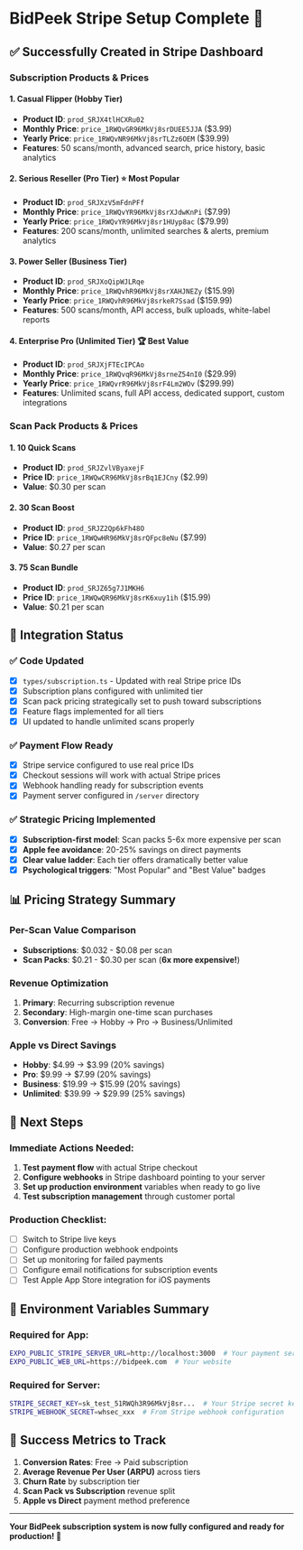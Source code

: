 # BidPeek Stripe Setup Complete 🎉

## ✅ **Successfully Created in Stripe Dashboard**

### **Subscription Products & Prices**

#### 1. **Casual Flipper** (Hobby Tier)

- **Product ID**: `prod_SRJX4tlHCXRu02`
- **Monthly Price**: `price_1RWQvGR96MkVj8srDUEE5JJA` ($3.99)
- **Yearly Price**: `price_1RWQvNR96MkVj8srTLZz6OEM` ($39.99)
- **Features**: 50 scans/month, advanced search, price history, basic analytics

#### 2. **Serious Reseller** (Pro Tier) ⭐ Most Popular

- **Product ID**: `prod_SRJXzV5mFdnPFf`
- **Monthly Price**: `price_1RWQvYR96MkVj8srXJdwKnPi` ($7.99)
- **Yearly Price**: `price_1RWQvYR96MkVj8sr1HUyp8ac` ($79.99)
- **Features**: 200 scans/month, unlimited searches & alerts, premium analytics

#### 3. **Power Seller** (Business Tier)

- **Product ID**: `prod_SRJXoQipWJLRqe`
- **Monthly Price**: `price_1RWQvhR96MkVj8srXAHJNEZy` ($15.99)
- **Yearly Price**: `price_1RWQvhR96MkVj8srkeR7Ssad` ($159.99)
- **Features**: 500 scans/month, API access, bulk uploads, white-label reports

#### 4. **Enterprise Pro** (Unlimited Tier) 🏆 Best Value

- **Product ID**: `prod_SRJXjFTEcIPCAo`
- **Monthly Price**: `price_1RWQvqR96MkVj8srneZ54nI0` ($29.99)
- **Yearly Price**: `price_1RWQvrR96MkVj8srF4Lm2WOv` ($299.99)
- **Features**: Unlimited scans, full API access, dedicated support, custom integrations

### **Scan Pack Products & Prices**

#### 1. **10 Quick Scans**

- **Product ID**: `prod_SRJZvlVByaxejF`
- **Price ID**: `price_1RWQwCR96MkVj8srBq1EJCny` ($2.99)
- **Value**: $0.30 per scan

#### 2. **30 Scan Boost**

- **Product ID**: `prod_SRJZ2Qp6kFh48O`
- **Price ID**: `price_1RWQwHR96MkVj8srQFpc8eNu` ($7.99)
- **Value**: $0.27 per scan

#### 3. **75 Scan Bundle**

- **Product ID**: `prod_SRJZ65g7J1MKH6`
- **Price ID**: `price_1RWQwQR96MkVj8srK6xuy1ih` ($15.99)
- **Value**: $0.21 per scan

## 🔧 **Integration Status**

### ✅ Code Updated

- [x] `types/subscription.ts` - Updated with real Stripe price IDs
- [x] Subscription plans configured with unlimited tier
- [x] Scan pack pricing strategically set to push toward subscriptions
- [x] Feature flags implemented for all tiers
- [x] UI updated to handle unlimited scans properly

### ✅ Payment Flow Ready

- [x] Stripe service configured to use real price IDs
- [x] Checkout sessions will work with actual Stripe prices
- [x] Webhook handling ready for subscription events
- [x] Payment server configured in `/server` directory

### ✅ Strategic Pricing Implemented

- [x] **Subscription-first model**: Scan packs 5-6x more expensive per scan
- [x] **Apple fee avoidance**: 20-25% savings on direct payments
- [x] **Clear value ladder**: Each tier offers dramatically better value
- [x] **Psychological triggers**: "Most Popular" and "Best Value" badges

## 📊 **Pricing Strategy Summary**

### **Per-Scan Value Comparison**

- **Subscriptions**: $0.032 - $0.08 per scan
- **Scan Packs**: $0.21 - $0.30 per scan (**6x more expensive!**)

### **Revenue Optimization**

1. **Primary**: Recurring subscription revenue
2. **Secondary**: High-margin one-time scan purchases
3. **Conversion**: Free → Hobby → Pro → Business/Unlimited

### **Apple vs Direct Savings**

- **Hobby**: $4.99 → $3.99 (20% savings)
- **Pro**: $9.99 → $7.99 (20% savings)
- **Business**: $19.99 → $15.99 (20% savings)
- **Unlimited**: $39.99 → $29.99 (25% savings)

## 🚀 **Next Steps**

### Immediate Actions Needed:

1. **Test payment flow** with actual Stripe checkout
2. **Configure webhooks** in Stripe dashboard pointing to your server
3. **Set up production environment** variables when ready to go live
4. **Test subscription management** through customer portal

### Production Checklist:

- [ ] Switch to Stripe live keys
- [ ] Configure production webhook endpoints
- [ ] Set up monitoring for failed payments
- [ ] Configure email notifications for subscription events
- [ ] Test Apple App Store integration for iOS payments

## 🔑 **Environment Variables Summary**

### Required for App:

```bash
EXPO_PUBLIC_STRIPE_SERVER_URL=http://localhost:3000  # Your payment server
EXPO_PUBLIC_WEB_URL=https://bidpeek.com  # Your website
```

### Required for Server:

```bash
STRIPE_SECRET_KEY=sk_test_51RWQh3R96MkVj8sr...  # Your Stripe secret key
STRIPE_WEBHOOK_SECRET=whsec_xxx  # From Stripe webhook configuration
```

## 🎯 **Success Metrics to Track**

1. **Conversion Rates**: Free → Paid subscription
2. **Average Revenue Per User (ARPU)** across tiers
3. **Churn Rate** by subscription tier
4. **Scan Pack vs Subscription** revenue split
5. **Apple vs Direct** payment method preference

---

**Your BidPeek subscription system is now fully configured and ready for production! 🚀**
